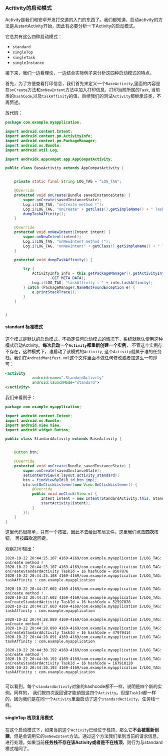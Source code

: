 ### Acitivity的启动模式

Activity是我们和安卓开发打交道的入门的东西了。我们都知道，启动activity的方法是从startActivity开始，因此有必要分析一下Activity的启动模式。

它总共有这么四种启动模式：

- `standard`
- `singleTop`
- `singleTask`
- `singleInstance`

接下来，我们一边看理论，一边结合实际例子来分析这四种启动模式的特点。

首先，为了方便查看打印信息，我们首先来定义一个`BaseActivity`,里面的内容是在`onCreate`方法和`onNewIntent`方法中加入打印信息，打印当前所属的`Task`, 当前类的`hashCode`,以及`taskAffinity`的值，后续我们的测试`Activity`都继承该类，不再赘述。

放代码：

```java
package com.example.myapplication;

import android.content.Intent;
import android.content.pm.ActivityInfo;
import android.content.pm.PackageManager;
import android.os.Bundle;
import android.util.Log;

import androidx.appcompat.app.AppCompatActivity;

public class BaseActivity extends AppCompatActivity {


    private static final String LOG_TAG = "LOG_TAG";

    @Override
    protected void onCreate(Bundle savedInstanceState) {
        super.onCreate(savedInstanceState);
        Log.i(LOG_TAG, "onCreate method !");
        Log.i(LOG_TAG, "onCreate" + getClass().getSimpleName() + " TaskId = " + getTaskId() + " hashCode = " + this.hashCode());
        dumpTaskAffinity();
    }

    @Override
    protected void onNewIntent(Intent intent) {
        super.onNewIntent(intent);
        Log.i(LOG_TAG, "onNewIntent method !");
        Log.i(LOG_TAG, "onNewIntent" + getClass().getSimpleName() + " TaskId = " + getTaskId() + " hashCode = " + this.hashCode());
    }

    protected void dumpTaskAffinity() {

        try {
            ActivityInfo info = this.getPackageManager().getActivityInfo(getComponentName(), PackageManager
                    .GET_META_DATA);
            Log.i(LOG_TAG, "taskAffinity : " + info.taskAffinity);
        } catch (PackageManager.NameNotFoundException e) {
            e.printStackTrace();
        }
    }


}
```

#### standard 标准模式

这个模式是默认的启动模式。不指定任何启动模式的情况下，系统就默认使用这种模式启动Activity。**每次启动一个`Activity`都重新创建一个实例**， 不管这个实例存不存在，这种模式下，谁启动了该模式的`Activity`,  这个`Activity`就属于谁的任务栈。我们在`AndroidManifest.xml`这个文件里面不做任何修改或者加这么一句即可：

```xml
<activity
            android:name=".StandardActivity"
            android:launchMode="standard">
</activity>
```





我们来看例子：

```java
package com.example.myapplication;

import android.content.Intent;
import android.os.Bundle;
import android.view.View;
import android.widget.Button;

public class StandardActivity extends BaseActivity {


    Button btn;

    @Override
    protected void onCreate(Bundle savedInstanceState) {
        super.onCreate(savedInstanceState);
        setContentView(R.layout.activity_standard);
        btn = findViewById(R.id.btn_jmp);
        btn.setOnClickListener(new View.OnClickListener() {
            @Override
            public void onClick(View v) {
                Intent intent = new Intent(StandardActivity.this, StandardActivity.class);
                startActivity(intent);
            }
        });
    }
}
```

这里代码很简单，只有一个按钮，因此不去给出布局文件。这里我们点击**四次**按钮， 再按**四次**返回键。

观察打印输出：

```
2020-10-22 20:44:25.107 4169-4169/com.example.myapplication I/LOG_TAG: onCreate method !
2020-10-22 20:44:25.107 4169-4169/com.example.myapplication I/LOG_TAG: onCreateStandardActivity TaskId = 16 hashCode = 8507876
2020-10-22 20:44:25.108 4169-4169/com.example.myapplication I/LOG_TAG: taskAffinity : com.example.myapplication

2020-10-22 20:44:27.602 4169-4169/com.example.myapplication I/LOG_TAG: onCreate method !
2020-10-22 20:44:27.602 4169-4169/com.example.myapplication I/LOG_TAG: onCreateStandardActivity TaskId = 16 hashCode = 52597876
2020-10-22 20:44:27.603 4169-4169/com.example.myapplication I/LOG_TAG: taskAffinity : com.example.myapplication

2020-10-22 20:44:28.889 4169-4169/com.example.myapplication I/LOG_TAG: onCreate method !
2020-10-22 20:44:28.890 4169-4169/com.example.myapplication I/LOG_TAG: onCreateStandardActivity TaskId = 16 hashCode = 47979414
2020-10-22 20:44:28.891 4169-4169/com.example.myapplication I/LOG_TAG: taskAffinity : com.example.myapplication

2020-10-22 20:44:30.192 4169-4169/com.example.myapplication I/LOG_TAG: onCreate method !
2020-10-22 20:44:30.192 4169-4169/com.example.myapplication I/LOG_TAG: onCreateStandardActivity TaskId = 16 hashCode = 167910120
2020-10-22 20:44:30.193 4169-4169/com.example.myapplication I/LOG_TAG: taskAffinity : com.example.myapplication


```

可以看到，每个`standardActivity`对象的hashcode都不一样，说明是四个新的实例。同样的， 我们按四次返回键才能销毁这四个`Activity`。但是`TaskId`都一样的，因为我们是在同一个`Activity`里面启动了这个`standardActivity`，任务栈一样。



#### singleTop 栈顶复用模式

在这个启动模式下，如果当前这个`Activity`已经位于栈顶，那么它**不会被重新创建**，但是会调用它的`onNewIntent`方法。通过这个方法我们拿到当前的请求信息，进行处理。如果当前**任务栈不存在该Activity或者是不在栈顶**，则行为与standard模式相同了。



#### 